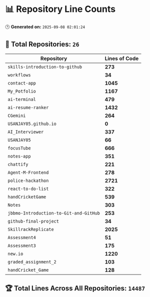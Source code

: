 # 📊 Repository Line Counts
🕒 **Generated on:** `2025-09-08 02:01:24`

## 🔹 **Total Repositories:** `26`

| Repository | Lines of Code |
|------------|--------------|
| `skills-introduction-to-github` | **273** |
| `workflows` | **34** |
| `contact-app` | **1045** |
| `My_Potfolio` | **1167** |
| `ai-terminal` | **479** |
| `ai-resume-ranker` | **1432** |
| `CGemini` | **264** |
| `USANJAY05.github.io` | **0** |
| `AI_Interviewer` | **337** |
| `USANJAY05` | **66** |
| `focusTube` | **666** |
| `notes-app` | **351** |
| `chattify` | **221** |
| `Agent-M-Frontend` | **278** |
| `police-hackathon` | **2721** |
| `react-to-do-list` | **322** |
| `handCricketGame` | **539** |
| `Notes` | **303** |
| `jbbmo-Introduction-to-Git-and-GitHub` | **253** |
| `github-final-project` | **34** |
| `SkillrackReplicate` | **2025** |
| `Assessment4` | **51** |
| `Assessment3` | **175** |
| `new.io` | **1220** |
| `graded_assignment_2` | **103** |
| `handCricket_Game` | **128** |
## 🏆 **Total Lines Across All Repositories:** `14487`
